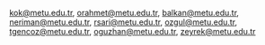 kok@metu.edu.tr,
orahmet@metu.edu.tr,
balkan@metu.edu.tr,
neriman@metu.edu.tr,
rsari@metu.edu.tr,
ozgul@metu.edu.tr,
tgencoz@metu.edu.tr,
oguzhan@metu.edu.tr,
zeyrek@metu.edu.tr
